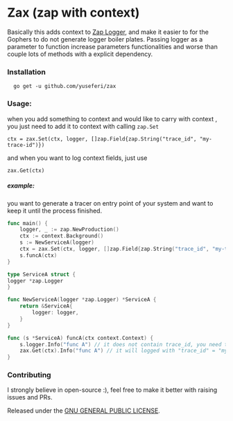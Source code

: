 # Zax (zap with context)

Basically this adds context to [Zap Logger](https://github.com/uber-go/zap), and make it easier to for the Gophers to do not generate logger boiler plates.
Passing logger as a parameter to function increase parameters functionalities and worse than couple lots of methods with a explicit dependency.


### Installation

```shell
  go get -u github.com/yuseferi/zax
```

### Usage:
when you add something to context and would like to carry with context , you just need to add it to context with calling `zap.Set`

    ctx = zax.Set(ctx, logger, []zap.Field{zap.String("trace_id", "my-trace-id")})

and when you want to log context fields, just use    
        
    zax.Get(ctx)



##### example:
you want to generate a tracer on entry point of your system and want to keep it until the process finished.

```Go
func main() {
    logger, _ := zap.NewProduction()
    ctx := context.Background()
    s := NewServiceA(logger)
    ctx = zax.Set(ctx, logger, []zap.Field{zap.String("trace_id", "my-trace-id")})
    s.funcA(ctx)
}

type ServiceA struct {
logger *zap.Logger
}

func NewServiceA(logger *zap.Logger) *ServiceA {
    return &ServiceA{
        logger: logger,
    }
}

func (s *ServiceA) funcA(ctx context.Context) {
    s.logger.Info("func A") // it does not contain trace_id, you need to add it manually
    zax.Get(ctx).Info("func A") // it will logged with "trace_id" = "my-trace-id"
}

```

### Contributing
I strongly believe in open-source :), feel free to make it better with raising issues and PRs.


Released under the [GNU GENERAL PUBLIC LICENSE](LICENSE).




